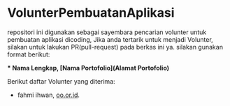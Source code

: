 # VolunterPembuatanAplikasi
repositori ini digunakan sebagai sayembara pencarian volunter untuk pembuatan aplikasi dicoding, Jika anda tertarik untuk menjadi Volunter, silakan untuk lakukan PR(pull-request) pada berkas ini ya. silakan gunakan format berikut:

**\* Nama Lengkap, [Nama Portofolio](Alamat Portofolio)**

Berikut daftar Volunter yang diterima:

* fahmi ihwan, [oo.or.id](https://oo.or.id).
